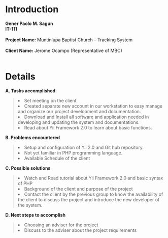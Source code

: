 # Introduction #
**Gener Paolo M. Sagun**
<br> <b>IT-111</b> <br>
<br> <b>Project Name:</b> Muntinlupa Baptist Church – Tracking System<br>
<br> <b>Client Name:</b> Jerome Ocampo (Representative of MBC)<br>
<br>
<h1>Details</h1>

<b>A. Tasks accomplished</b> <br>
<blockquote><li> Set meeting on the client </li>
<li> Created separate new account in our workstation to easy manage and organize our project development and documentation. </li>
<li> Download and Install all software and application needed in developing and updating the system and documentations. </li>
<li> Read about Yii Framework 2.0 to learn about basic functions. </li></blockquote>

<b>B. Problems encountered</b> <br>
<blockquote><li> Setup and configuration of Yii 2.0 and Git hub repository. </li>
<li> Not yet familiar in PHP programming language. </li>
<li> Available Schedule of the client </li></blockquote>


<b>C. Possible solutions</b> <br>
<blockquote><li> Watch and Read tutorial about Yii Framework 2.0 and basic syntax of PHP </li>
<li> Background of the client and purpose of the project </li>
<li> Contact the client by the previous group to know the availability of the client to discuss the project and introduce the new developer of the system. </li></blockquote>

<b>D. Next steps to accomplish</b> <br>
<blockquote><li> Choosing an adviser for the project </li>
<li> Discuss to the adviser about the project requirements </li>